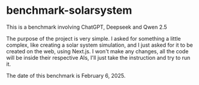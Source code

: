 # benchmark-solarsystem
This is a benchmark involving ChatGPT, Deepseek and Qwen 2.5

The purpose of the project is very simple. I asked for something a little complex, like creating a solar system simulation, and I just asked for it to be created on the web, using Next.js. I won't make any changes, all the code will be inside their respective AIs, I'll just take the instruction and try to run it.

The date of this benchmark is February 6, 2025.
